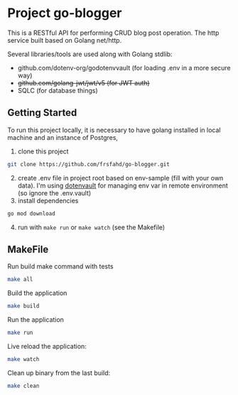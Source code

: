 # Project go-blogger

This is a RESTful API for performing CRUD blog post operation. The http service built based on Golang net/http.

Several libraries/tools are used along with Golang stdlib:

- github.com/dotenv-org/godotenvvault (for loading .env in a more secure way)
- <s>github.com/golang-jwt/jwt/v5 (for JWT auth)</s>
- SQLC (for database things)

## Getting Started

To run this project locally, it is necessary to have golang installed in local machine and an instance of Postgres,

1. clone this project

```bash
git clone https://github.com/frsfahd/go-blogger.git
```

2. create .env file in project root based on env-sample (fill with your own data). I'm using [dotenvault](https://www.dotenv.org/) for managing env var in remote environment (so ignore the .env.vault)
3. install dependencies

```bash
go mod download
```

4. run with `make run` or `make watch` (see the Makefile)

## MakeFile

Run build make command with tests

```bash
make all
```

Build the application

```bash
make build
```

Run the application

```bash
make run
```

Live reload the application:

```bash
make watch
```

Clean up binary from the last build:

```bash
make clean
```
